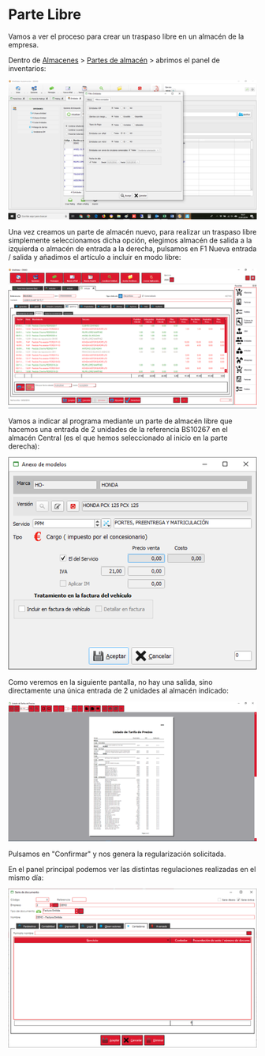 # Parte Libre

Vamos a ver el proceso para crear un traspaso libre en un almacén de la empresa.

Dentro de [Almacenes](../../manuales/almacenes/) &gt; [Partes de almacén](./) &gt; abrimos el panel de inventarios:

![](../../.gitbook/assets/image%20%2828%29.png)

Una vez creamos un parte de almacén nuevo, para realizar un traspaso libre simplemente seleccionamos dicha opción, elegimos almacén de salida a la izquierda o almacén de entrada a la derecha, pulsamos en F1 Nueva entrada / salida y añadimos el artículo a incluir en modo libre:

![](../../.gitbook/assets/image%20%28534%29.png)

Vamos a indicar al programa mediante un parte de almacén libre que hacemos una entrada de 2 unidades de la referencia BS10267 en el almacén Central \(es el que hemos seleccionado al inicio en la parte derecha\):

![](../../.gitbook/assets/image%20%28308%29.png)

Como veremos en la siguiente pantalla, no hay una salida, sino directamente una única entrada de 2 unidades al almacén indicado:

![](../../.gitbook/assets/image%20%28471%29.png)

Pulsamos en "Confirmar" y nos genera la regularización solicitada.

En el panel principal podemos ver las distintas regulaciones realizadas en el mismo día:

![](../../.gitbook/assets/image%20%28467%29.png)


